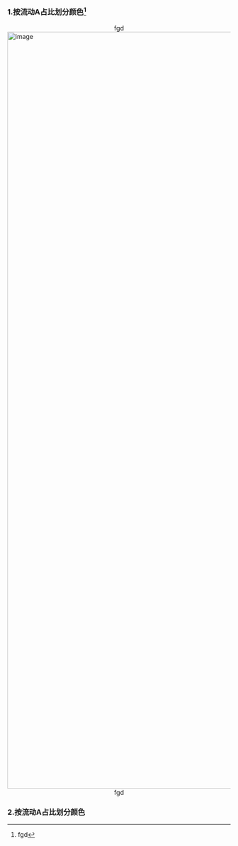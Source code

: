 ### 1.按流动A占比划分颜色[^1]
<div align='center'>fgd</div>  
<img width="1697" height="1709" alt="image" src="https://github.com/user-attachments/assets/e2ac1c61-0550-410f-9902-de5822203be5" />
<div align="center">fgd</div>

[^1]: fgd

### 2.按流动A占比划分颜色
